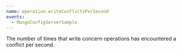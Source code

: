 ```yaml
---
name: operation.writeConflictsPerSecond
events:
  - MongoConfigServerSample
---
```


The number of times that write concern operations has encountered a conflict per second.
